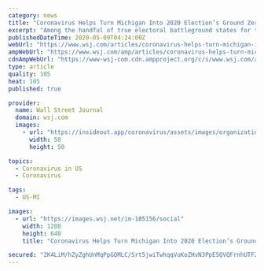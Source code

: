 ```yaml
---
category: news
title: "Coronavirus Helps Turn Michigan Into 2020 Election’s Ground Zero"
excerpt: "Among the handful of true electoral battleground states for the 2020 election, Michigan stands out."
publishedDateTime: 2020-05-09T04:24:00Z
webUrl: "https://www.wsj.com/articles/coronavirus-helps-turn-michigan-into-2020-elections-ground-zero-11588996860"
ampWebUrl: "https://www.wsj.com/amp/articles/coronavirus-helps-turn-michigan-into-2020-elections-ground-zero-11588996860"
cdnAmpWebUrl: "https://www-wsj-com.cdn.ampproject.org/c/s/www.wsj.com/amp/articles/coronavirus-helps-turn-michigan-into-2020-elections-ground-zero-11588996860"
type: article
quality: 105
heat: 105
published: true

provider:
  name: Wall Street Journal
  domain: wsj.com
  images:
    - url: "https://insideout.app/coronavirus/assets/images/organizations/wsj.com-50x50.jpg"
      width: 50
      height: 50

topics:
  - Coronavirus in US
  - Coronavirus

tags:
  - US-MI

images:
  - url: "https://images.wsj.net/im-185156/social"
    width: 1280
    height: 640
    title: "Coronavirus Helps Turn Michigan Into 2020 Election’s Ground Zero"

secured: "2K4LiM/hZyZghUnMqPpGQMLC/Srt5jwiTwhqqVuKoZHvN3PpE5QVQFrnhUTF2KAMLBKq9ZW/gEdVUoahAfM0G3Hg62P+8ODZ5BygV2k6qv/XcbPH4lkZws4uHaz26/xnP+2+tJ4usB9GcMy0PxQKi0sQQzQs9qpJL+mmKoM7Hmp987RM2rIRTpRroMwBQWtREgwC6N8F9g/Zd1CeYDPjnktpkvuql3YxI5L3cSIOjuN0dJxxzwyoiCbXG798tL2bmUwDbCcjLw6/yl2rR6fTt3iCVlGPjX+TZn2Wc5rchrm8XH+/cNwwgMMUHGZUPgcA;gUQrHIeSQbbTqmxbTw5ahw=="
---
```


